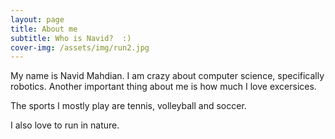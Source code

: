 ```yaml
---
layout: page
title: About me
subtitle: Who is Navid?  :)
cover-img: /assets/img/run2.jpg
---
```


My name is Navid Mahdian.
I am crazy about computer science, specifically robotics.
Another important thing about me is how much I love excersices.

The sports I mostly play are tennis, volleyball and soccer.

I also love to run in nature.
